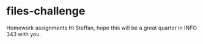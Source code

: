 files-challenge
===============

Homework assignments
Hi Steffan, hope this will be a great quarter in INFO 343 with you.